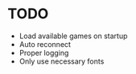 # TODO

* Load available games on startup
* Auto reconnect
* Proper logging
* Only use necessary fonts
